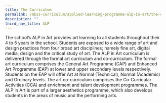 ```yaml
---
title: The Curriculum
permalink: /nbss-curriculum/applied-learning-programme-alp-in-art/the-curriculum
description: ""
third_nav_title: ALP
---
```

<p>The school&rsquo;s ALP in Art provides art learning to all students throughout their 4 to 5 years in the school. Students are exposed to a wide range of art and design practices from four broad art disciplines; namely fine art, digital media, design and the critical study of art. The ALP in Art curriculum is delivered through the formal art curriculum and co-curriculum. The formal art curriculum comprises the General Art Programme (GAP) and Enhanced Art Programme (EAP) at lower and upper secondary levels respectively. Students on the EAP will offer Art at Normal (Technical), Normal (Academic) and Ordinary levels. The art co-curriculum comprises the Co-Curricular Activities (CCA) and enrichment and talent development programmes. The ALP in Art is part of a larger aesthetics programme, which also develops students in the areas of music and the performing arts.</p>